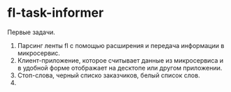# fl-task-informer

Первые задачи.

1. Парсинг ленты fl с помощью расширения и передача  информации в микросервис.
2. Клиент-приложение, которое считывает данные из микросервиса и в удобной форме отображает на десктопе или другом приложении.
3. Стоп-слова, черный списко заказчиков, белый список слов.
4.

